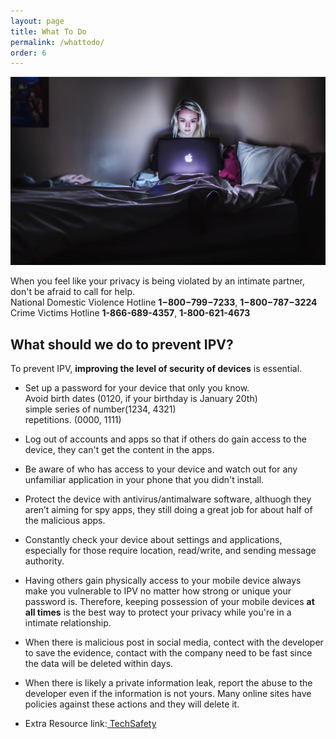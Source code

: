```yaml
---
layout: page
title: What To Do
permalink: /whattodo/
order: 6
---
```


<img src="../images/IPV2.jpg" alt="Hacking" class="center">

When you feel like your privacy is being violated by an intimate partner, don't be afraid to call for help. <br>
  National Domestic Violence Hotline <strong>1−800−799−7233</strong>,
                                     <strong>1−800−787−3224</strong> <br>
  Crime Victims Hotline              <strong>1-866-689-4357</strong>,
                                     <strong>1-800-621-4673</strong> <br>

<h2>What should we do to prevent IPV?</h2>

To prevent IPV, <strong>improving the level of security of devices</strong> is essential.<br>

*	Set up a password for your device that only you know. <br>
Avoid birth dates (0120, if your birthday is January 20th)<br>
simple series of number(1234, 4321)<br>
repetitions. (0000, 1111)<br>

*	Log out of accounts and apps so that if others do gain access to the device, they can't get the content in the apps.<br>

*	Be aware of who has access to your device and watch out for any unfamiliar application in your phone that you didn't install.<br>

*	Protect the device with antivirus/antimalware software, althuogh they aren’t aiming for spy apps, they still doing a great job for about half of the malicious apps.<br>

*	Constantly check your device about settings and applications, especially for those require location, read/write, and sending message authority. <br>

*	Having others gain physically access to your mobile device always make you vulnerable to IPV no matter how strong or unique your password is. Therefore, keeping possession of your mobile devices <strong>at all times</strong> is the best way to protect your privacy while you're in a intimate relationship.

* When there is malicious post in social media, contect with the developer to save the evidence, contact with the company need to be fast since the data will be deleted within days.

* When there is likely a private information leak, report the abuse to the developer even if the information is not yours. Many online sites have policies against these actions and they will delete it.

* Extra Resource link:<a href="http://TechSafety.org/resources"> TechSafety </a>
